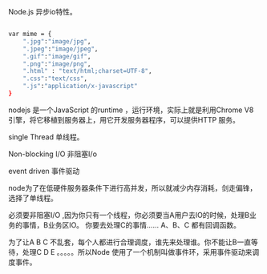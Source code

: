 Node.js 异步io特性。


```bash

var mime = {
    ".jpg":"image/jpg",
    ".jpeg":"image/jpeg",
    ".gif":"image/gif",
    ".png":"image/png",
    ".html" : "text/html;charset=UTF-8",
    ".css":"text/css",
    ".js":"application/x-javascript"
}

```


nodejs 是一个JavaScript 的runtime  ，运行环境，实际上就是利用Chrome V8 引擎，将它移植到服务器上，用它开发服务器程序，可以提供HTTP 服务。


single  Thread  单线程。

Non-blocking  I/O  非阻塞I/o 

event driven  事件驱动

node为了在低硬件服务器条件下进行高并发，所以就减少内存消耗，剑走偏锋，选择了单线程。

必须要非阻塞I/O ,因为你只有一个线程，你必须要当A用户去IO的时候，处理B业务的事情，B业务区IO。
你要去处理C的事情...... A、B、C 都有回调函数。


为了让A B  C 不乱套，每个人都进行合理调度，谁先来处理谁。你不能让B一直等待，处理C  D  E  。。。。。所以Node 使用了一个机制叫做事件环，采用事件驱动来调度事件。



